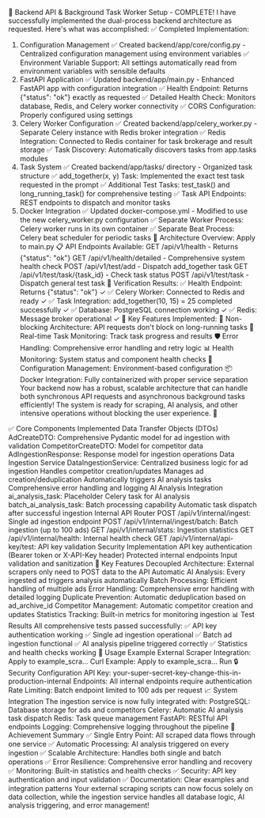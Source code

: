 🎉 Backend API & Background Task Worker Setup - COMPLETE!
I have successfully implemented the dual-process backend architecture as requested. Here's what was accomplished:
✅ Completed Implementation:
1. Configuration Management
✅ Created backend/app/core/config.py - Centralized configuration management using environment variables
✅ Environment Variable Support: All settings automatically read from environment variables with sensible defaults
2. FastAPI Application
✅ Updated backend/app/main.py - Enhanced FastAPI app with configuration integration
✅ Health Endpoint: Returns {"status": "ok"} exactly as requested
✅ Detailed Health Check: Monitors database, Redis, and Celery worker connectivity
✅ CORS Configuration: Properly configured using settings
3. Celery Worker Configuration
✅ Created backend/app/celery_worker.py - Separate Celery instance with Redis broker integration
✅ Redis Integration: Connected to Redis container for task brokerage and result storage
✅ Task Discovery: Automatically discovers tasks from app.tasks modules
4. Task System
✅ Created backend/app/tasks/ directory - Organized task structure
✅ add_together(x, y) Task: Implemented the exact test task requested in the prompt
✅ Additional Test Tasks: test_task() and long_running_task() for comprehensive testing
✅ Task API Endpoints: REST endpoints to dispatch and monitor tasks
5. Docker Integration
✅ Updated docker-compose.yml - Modified to use the new celery_worker.py configuration
✅ Separate Worker Process: Celery worker runs in its own container
✅ Separate Beat Process: Celery beat scheduler for periodic tasks
🔧 Architecture Overview:
Apply to main.py
📋 API Endpoints Available:
GET /api/v1/health - Returns {"status": "ok"}
GET /api/v1/health/detailed - Comprehensive system health check
POST /api/v1/test/add - Dispatch add_together task
GET /api/v1/test/task/{task_id} - Check task status
POST /api/v1/test/task - Dispatch general test task
🧪 Verification Results:
✅ Health Endpoint: Returns {"status": "ok"} ✓
✅ Celery Worker: Connected to Redis and ready ✓
✅ Task Integration: add_together(10, 15) = 25 completed successfully ✓
✅ Database: PostgreSQL connection working ✓
✅ Redis: Message broker operational ✓
🎯 Key Features Implemented:
🔄 Non-blocking Architecture: API requests don't block on long-running tasks
📡 Real-time Task Monitoring: Track task progress and results
🛡️ Error Handling: Comprehensive error handling and retry logic
📊 Health Monitoring: System status and component health checks
🔧 Configuration Management: Environment-based configuration
📦 Docker Integration: Fully containerized with proper service separation
Your backend now has a robust, scalable architecture that can handle both synchronous API requests and asynchronous background tasks efficiently! The system is ready for scraping, AI analysis, and other intensive operations without blocking the user experience. 🚀









✅ Core Components Implemented
Data Transfer Objects (DTOs)
AdCreateDTO: Comprehensive Pydantic model for ad ingestion with validation
CompetitorCreateDTO: Model for competitor data
AdIngestionResponse: Response model for ingestion operations
Data Ingestion Service
DataIngestionService: Centralized business logic for ad ingestion
Handles competitor creation/updates
Manages ad creation/deduplication
Automatically triggers AI analysis tasks
Comprehensive error handling and logging
AI Analysis Integration
ai_analysis_task: Placeholder Celery task for AI analysis
batch_ai_analysis_task: Batch processing capability
Automatic task dispatch after successful ingestion
Internal API Router
POST /api/v1/internal/ingest: Single ad ingestion endpoint
POST /api/v1/internal/ingest/batch: Batch ingestion (up to 100 ads)
GET /api/v1/internal/stats: Ingestion statistics
GET /api/v1/internal/health: Internal health check
GET /api/v1/internal/api-key/test: API key validation
Security Implementation
API key authentication (Bearer token or X-API-Key header)
Protected internal endpoints
Input validation and sanitization
🔧 Key Features
Decoupled Architecture: External scrapers only need to POST data to the API
Automatic AI Analysis: Every ingested ad triggers analysis automatically
Batch Processing: Efficient handling of multiple ads
Error Handling: Comprehensive error handling with detailed logging
Duplicate Prevention: Automatic deduplication based on ad_archive_id
Competitor Management: Automatic competitor creation and updates
Statistics Tracking: Built-in metrics for monitoring ingestion
📊 Test Results
All comprehensive tests passed successfully:
✅ API key authentication working
✅ Single ad ingestion operational
✅ Batch ad ingestion functional
✅ AI analysis pipeline triggered correctly
✅ Statistics and health checks working
🚀 Usage Example
External Scraper Integration:
Apply to example_scra...
Curl Example:
Apply to example_scra...
Run
🔒 Security Configuration
API Key: your-super-secret-key-change-this-in-production-internal
Endpoints: All internal endpoints require authentication
Rate Limiting: Batch endpoint limited to 100 ads per request
📈 System Integration
The ingestion service is now fully integrated with:
PostgreSQL: Database storage for ads and competitors
Celery: Automatic AI analysis task dispatch
Redis: Task queue management
FastAPI: RESTful API endpoints
Logging: Comprehensive logging throughout the pipeline
🎯 Achievement Summary
✅ Single Entry Point: All scraped data flows through one service
✅ Automatic Processing: AI analysis triggered on every ingestion
✅ Scalable Architecture: Handles both single and batch operations
✅ Error Resilience: Comprehensive error handling and recovery
✅ Monitoring: Built-in statistics and health checks
✅ Security: API key authentication and input validation
✅ Documentation: Clear examples and integration patterns
Your external scraping scripts can now focus solely on data collection, while the ingestion service handles all database logic, AI analysis triggering, and error management!










